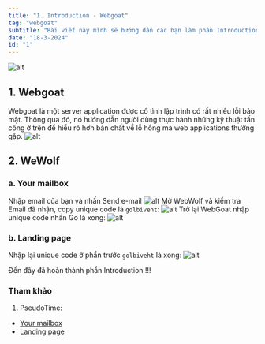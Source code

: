 ```yaml
---
title: "1. Introduction - Webgoat"
tag: "webgoat"
subtitle: "Bài viết này mình sẽ hướng dẫn các bạn làm phần Introduction"
date: "18-3-2024"
id: "1"
---
```


![alt](/images/webgoat/H0.jpg)

## 1. Webgoat

Webgoat là một server application được cố tình lập trình có rất nhiều lỗi bảo mật. Thông qua đó, nó hướng dẫn người dùng thực hành những kỹ thuật tấn công ở trên để hiểu rõ hơn bản chất về lỗ hổng mà web applications thường gặp.
![alt](/images/webgoat/H1.png)

## 2. WeWolf

### a. Your mailbox

Nhập email của bạn và nhấn Send e-mail
![alt](/images/webgoat/H2.png)
Mở WebWolf và kiểm tra Email đã nhận, copy unique code là `golbiveht`:
![alt](/images/webgoat/H3.png)
Trở lại WebGoat nhập unique code nhấn Go là xong:
![alt](/images/webgoat/H4.png)

### b. Landing page

Nhập lại unique code ở phần trước `golbiveht` là xong:
![alt](/images/webgoat/H5.png)

Đến đây đã hoàn thành phần Introduction !!!

### Tham khảo

1. PseudoTime:

- [Your mailbox](https://www.youtube.com/watch?v=s23iR7n7W6E&list=PLmC06jCwVwlqxV-Hm1vOSFEnS3z4yP6fd&index=5 "Link")
- [Landing page](https://www.youtube.com/watch?v=r6333Rjgjoo&list=PLmC06jCwVwlqxV-Hm1vOSFEnS3z4yP6fd&index=6 "Link 2")
